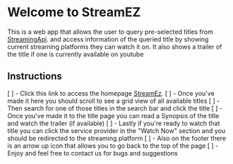 # Welcome to StreamEZ

This is a web app that allows the user to query pre-selected titles from [StreamingApi](https://rapidapi.com/movie-of-the-night-movie-of-the-night-default/api/streaming-availability/). and access information of the queried title by showing current streaming platforms they can watch it on. It also shows a trailer of the title if one is currently available on youtube

## Instructions
[ ] - Click this link to access the homepage [StreamEz](https://streamez-sydux.mongodbstitch.com/).
[ ] - Once you've made it here you should scroll to see a grid view of all available titles
[ ] - Then search for one of those titles in the search bar and click the title
[ ] - Once you've made it to the title page you can read a Synopsis of the title and watch the trailer (if available)
[ ] - Lastly if you're ready to watch that title you can click the service provider in the "Watch Now" section and you should be redirected to the streaming platform
[ ] - Also on the footer there is an arrow up icon that allows you to go back to the top of the page
[ ] - Enjoy and feel free to contact us for bugs and suggestions
